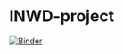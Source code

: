 # INWD-project

[![Binder](https://mybinder.org/badge_logo.svg)](https://mybinder.org/v2/gh/pfiedorowicz/INWD-project/main?urlpath=lab/tree/INWD.ipynb/main)
